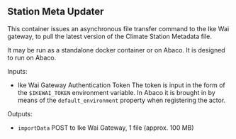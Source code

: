 ## Station Meta Updater

This container issues an asynchronous file transfer command to the Ike Wai gateway, to pull the latest version of the Climate Station Metadata file.

It may be run as a standalone docker container or on Abaco. It is designed to run on Abaco.

Inputs:
* Ike Wai Gateway Authentication Token
The token is input in the form of the `$IKEWAI_TOKEN` environment variable.
In Abaco it is brought in by means of the `default_environment` property when registering the actor.

Outputs:
* `importData` POST to Ike Wai Gateway, 1 file (approx. 100 MB)